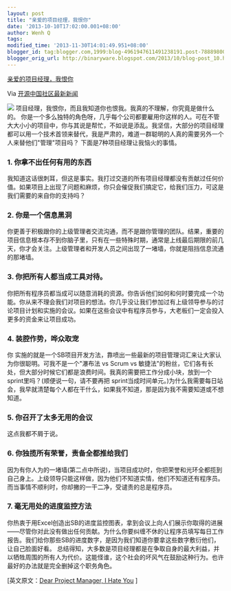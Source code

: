 ```yaml
---
layout: post
title: "亲爱的项目经理，我恨你"
date: '2013-10-10T17:02:00.001+08:00'
author: Wenh Q
tags:
modified_time: '2013-11-30T14:01:49.951+08:00'
blogger_id: tag:blogger.com,1999:blog-4961947611491238191.post-7888980074108805285
blogger_orig_url: http://binaryware.blogspot.com/2013/10/blog-post_10.html
---
```


[亲爱的项目经理，我恨你](http://www.oschina.net/news/44910/dear-project-manager-i-hate-you)

Via [开源中国社区最新新闻](http://www.oschina.net/?from=rss)

![](http://static.oschina.net/uploads/space/2013/1010/071536_XbQd_12.jpg)
项目经理，我恨你，而且我知道你也恨我。我真的不理解，你究竟是做什么的。
你是一个多么独特的角色呀，几乎每个公司都要雇用你这样的人。可在不管大大小小的项目中，你与其说是帮忙，不如说是添乱。我坚信，大部分的项目经理都可以用一个技术首领来替代，我是严肃的，难道一群聪明的人真的需要另外一个人来替他们"管理"项目吗？
下面是7种项目经理让我恼火的事情。

### 1. 你拿不出任何有用的东西

我知道这话很刺耳，但这是事实。我打过交道的所有项目经理都没有贡献过任何价值。如果项目上出现了问题和麻烦，你只会催促我们搞定它，给我们压力，可这是我们需要的来自你的支持吗？

### 2. 你是一个信息黑洞

你更善于积极跟你的上级管理者交流沟通，而不是跟你管理的团队。结果，重要的项目信息根本存不到你脑子里，只有在一些特殊时期，通常是上线最后期限的前几天，你才会关注。上级管理者和开发人员之间出现了一堵墙，你就是阻挡信息流通的那堵墙。

### 3. 你把所有人都当成工具对待。

你把所有程序员都当成可以随意消耗的资源。你告诉他们如何和何时要完成一个功能。你从来不理会我们对项目的想法。你几乎没让我们参加过有上级领导参与的讨论项目计划和实施的会议。如果在这些会议中有程序员参与，大老板们一定会投入更多的资金来让项目成功。

### 4. 装腔作势，哗众取宠

你
实施的就是一个SB项目开发方法，靠喷出一些最新的项目管理词汇来让大家认为你很聪明。可我不是一个"瀑布法
vs Scrum vs
敏捷法"的粉丝，它们各有长处，但大部分时候它们都是浪费时间。我真的需要把工作分成小块，放到一个sprint里吗？(顺便说一句，请不要再把
sprint当成时间单元。)为什么我需要每日站会，我早就清楚每个人都在干什么，如果我不知道，那是因为我不需要知道或不想知道。

### 5. 你召开了太多无用的会议

这点我都不屑于说。

### 6. 你独揽所有荣誉，责备全都推给我们

因为有你人为的一堵墙(第二点中所说)，当项目成功时，你把荣誉和光环全都揽到自己身上。上级领导只能这样做，因为他们不知道实情，他们不知道还有程序员。而当事情不顺利时，你却撇的一干二净，受谴责的总是程序员。

### 7. 毫无用处的进度监控方法

你热衷于用Excel创造出SB的进度监控图表，拿到会议上向人们展示你取得的进展——尽管你对此没有做出任何贡献。为什么你要纠缠不休的让程序员填写每日工作报告。我们给你那些SB的进度数字，是因为我们知道你要拿这些数字敷衍他们，让自己脸面好看。
总结得知，大多数是项目经理都是在争取自身的最大利益，并以牺牲周围的所有人为代价。这能怪谁，这个社会的坏风气在鼓励这种行为。也许最好的办法就是完全删掉这个职务角色。

[英文原文：[Dear Project Manager, I Hate
You](http://blog.raavel.com/2013/08/13/project-manager/) ]
